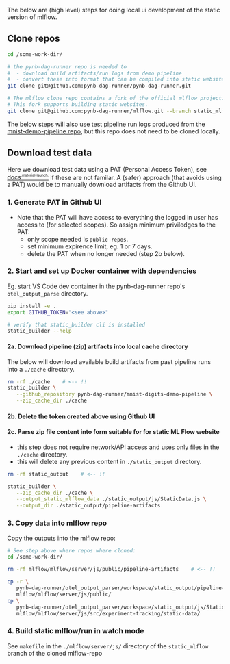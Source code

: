 The below are (high level) steps for doing local ui development of the static version of mlflow.

## Clone repos

```bash
cd /some-work-dir/

# the pynb-dag-runner repo is needed to
#  - download build artifacts/run logs from demo pipeline
#  - convert these into format that can be compiled into static website
git clone git@github.com:pynb-dag-runner/pynb-dag-runner.git

# The mlflow clone repo contains a fork of the official mlflow project.
# This fork supports building static websites.
git clone git@github.com:pynb-dag-runner/mlflow.git --branch static_mlflow
```

The below steps will also use test pipeline run logs produced from the [mnist-demo-pipeline repo](https://github.com/pynb-dag-runner/mnist-digits-demo-pipeline), but this repo does not need to be cloned locally.

## Download test data
Here we download test data using a PAT (Personal Access Token), see [docs<sup><sup><sub>:material-launch:</sub></sup></sup>](https://docs.github.com/en/authentication/keeping-your-account-and-data-secure/creating-a-personal-access-token) if these are not familar. A (safer) approach (that avoids using a PAT) would be to manually download artifacts from the Github UI.

### 1. Generate PAT in Github UI
 - Note that the PAT will have access to everything the logged in user has access to (for selected scopes). So assign minimum priviledges to the PAT:
   - only scope needed is `public repos`.
   - set minimum expirence limit, eg. 1 or 7 days.
   - delete the PAT when no longer needed (step 2b below).

### 2. Start and set up Docker container with dependencies
Eg. start VS Code dev container in the pynb-dag-runner repo's `otel_output_parse` directory.

```bash
pip install -e .
export GITHUB_TOKEN="<see above>"

# verify that static_builder cli is installed
static_builder --help
```

#### 2a. Download pipeline (zip) artifacts into local cache directory
The below will download available build artifacts from past pipeline runs into a `./cache` directory.
```bash
rm -rf ./cache    # <-- !!
static_builder \
   --github_repository pynb-dag-runner/mnist-digits-demo-pipeline \
   --zip_cache_dir ./cache
```
#### 2b. Delete the token created above using Github UI

#### 2c. Parse zip file content into form suitable for for static ML Flow website
- this step does not require network/API access and uses only files in the `./cache` directory.
- this will delete any previous content in `./static_output` directory.

```bash
rm -rf static_output    # <-- !!

static_builder \
   --zip_cache_dir ./cache \
   --output_static_mlflow_data ./static_output/js/StaticData.js \
   --output_dir ./static_output/pipeline-artifacts
```

### 3. Copy data into mlflow repo

Copy the outputs into the mlflow repo:

```bash
# See step above where repos where cloned:
cd /some-work-dir/

rm -rf mlflow/mlflow/server/js/public/pipeline-artifacts    # <-- !!

cp -r \
   pynb-dag-runner/otel_output_parser/workspace/static_output/pipeline-artifacts \
   mlflow/mlflow/server/js/public/
cp \
   pynb-dag-runner/otel_output_parser/workspace/static_output/js/StaticData.js \
   mlflow/mlflow/server/js/src/experiment-tracking/static-data/
```

### 4. Build static mlflow/run in watch mode

See `makefile` in the `./mlflow/server/js/` directory of the `static_mlflow` branch of the cloned mlflow-repo
